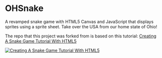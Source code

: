 # OHSnake
A revamped snake game with HTML5 Canvas and JavaScript that displays sprites using a sprite sheet.
Take over the USA from our home state of Ohio!

The repo that this project was forked from is based on this tutorial: [Creating A Snake Game Tutorial With HTML5](http://rembound.com/articles/creating-a-snake-game-tutorial-with-html5)

[![Creating A Snake Game Tutorial With HTML5](screenshot.png?raw=true)](http://rembound.com/articles/creating-a-snake-game-tutorial-with-html5)